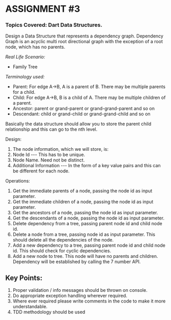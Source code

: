 # ASSIGNMENT #3
 
### Topics Covered: Dart  Data Structures.
 
Design a Data Structure that represents a dependency graph. Dependency Graph is an acyclic multi root directional graph with the exception of a root node, which has no parents.
 
*Real Life Scenario:*
- Family Tree
 
*Terminology used:*
- Parent: For edge A->B, A is a parent of B. There may be multiple parents for a child.
- Child: For edge A->B, B is a child of A. There may be multiple children of a parent.
- Ancestor: parent or grand-parent or grand-grand-parent and so on
- Descendant: child or grand-child or grand-grand-child and so on
 
Basically the data structure should allow you to store the parent child relationship and this can go to the nth level.
 
Design:
1. The node information, which we will store, is:
2. Node Id --- This has to be unique.
3. Node Name. Need not be distinct.
4. Additional Information --- In the form of a key value pairs and this can be different for each node.
 
Operations:
1. Get the immediate parents of a node, passing the node id as input parameter.
2. Get the immediate children of a node, passing the node id as input parameter.
3. Get the ancestors of a node, passing the node id as input parameter.
4. Get the descendants of a node, passing the node id as input parameter.
5. Delete dependency from a tree, passing parent node id and child node id.
6. Delete a node from a tree, passing node id as input parameter. This should delete all the dependencies  of the node.
7. Add a new dependency to a tree, passing parent node id and child node id. This should check for cyclic dependencies.
8. Add a new node to tree. This node will have no parents and children. Dependency will be established by calling the 7 number API.
 
 
## Key Points:
1. Proper validation / info messages should be thrown on console.
2. Do appropriate exception handling wherever required.
3. Where ever required please write comments in the code to make it more understandable.
4. TDD methodology should be used
